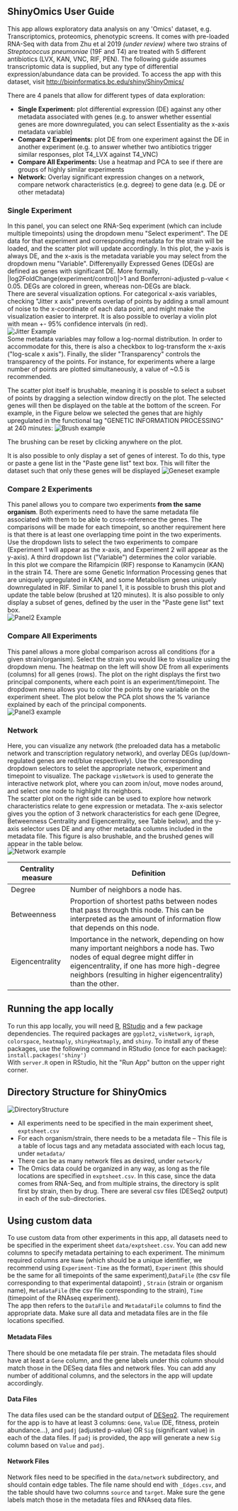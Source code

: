ShinyOmics User Guide
-----------------------------------------

This app allows exploratory data analysis on any 'Omics' dataset, e.g. Transcriptomics, proteomics, phenotypic screens. It comes with pre-loaded RNA-Seq with data from Zhu et al 2019 *(under review)* where two strains of *Streptococcus pneumoniae* (19F and T4) are treated with 5 different antibiotics (LVX, KAN, VNC, RIF, PEN). The following guide assumes transcriptomic data is supplied, but any type of differential expression/abundance data can be provided. To access the app with this dataset, visit http://bioinformatics.bc.edu/shiny/ShinyOmics/

There are 4 panels that allow for different types of data exploration: 
* **Single Experiment:** plot differential expression (DE) against any other metadata associated with genes (e.g. to answer whether essential genes are more downregulated, you can select Essentiality as the x-axis metadata variable)
* **Compare 2 Experiments:** plot DE from one experiment against the DE in another experiment (e.g. to answer whether two antibiotics trigger similar responses, plot T4_LVX against T4_VNC)
* **Compare All Experiments:** Use a heatmap and PCA to see if there are groups of highly similar experiments 
* **Network:** Overlay significant expression changes on a network, compare network characteristics (e.g. degree) to gene data (e.g. DE or other metadata)

### Single Experiment
In this panel, you can select one RNA-Seq experiment (which can include multiple timepoints) using the dropdown menu "Select experiment". The DE data for that experiment and corresponding metadata for the strain will be loaded, and the scatter plot will update accordingly. In this plot, the y-axis is always DE, and the x-axis is the metadata variable you may select from the dropdown menu "Variable". Differenyailly Expressed Genes (DEGs) are defined as genes with significant DE. More formally, |log2FoldChange(experiment/control)|>1 and Bonferroni-adjusted p-value < 0.05. DEGs are colored in green, whereas non-DEGs are black.     
There are several visualization options. For categorical x-axis variables, checking "Jitter x axis" prevents overlap of points by adding a small amount of noise to the x-coordinate of each data point, and might make the visualization easier to interpret. It is also possible to overlay a violin plot with mean +- 95% confidence intervals (in red).   
![Jitter Example](https://contattafiles.s3.us-west-1.amazonaws.com/tnt8877/qK2wZmkn9549tMt/Pasted%20Image%3A%20Apr%204%2C%202019%20-%2011%3A58%3A36am)    
Some metadata variables may follow a log-normal distribution. In order to accommodate for this, there is also a checkbox to log-transform the x-axis ("log-scale x axis"). Finally, the slider "Transparency" controls the transparency of the points. For instance, for experiments where a large number of points are plotted simultaneously, a value of ~0.5 is recommended.     
    
The scatter plot itself is brushable, meaning it is possble to select a subset of points by dragging a selection window directly on the plot. The selected genes will then be displayed on the table at the bottom of the screen. For example, in the Figure below we selected the genes that are highly upregulated in the functional tag "GENETIC INFORMATION PROCESSING" at 240 minutes: 
![Brush example](https://contattafiles.s3.us-west-1.amazonaws.com/tnt8877/uzIZBL4fq5uXVKF/Pasted%20Image%3A%20May%207%2C%202019%20-%2012%3A22%3A16pm)    
    
The brushing can be reset by clicking anywhere on the plot.     
	
It is also possible to only display a set of genes of interest. To do this, type or paste a gene list in the "Paste gene list" text box. This will filter the dataset such that only these genes will be displayed
![Geneset example](https://contattafiles.s3.us-west-1.amazonaws.com/tnt8877/vZZHQfdXgecrOCv/Pasted%20Image%3A%20May%207%2C%202019%20-%2012%3A23%3A51pm)    

### Compare 2 Experiments
This panel allows you to compare two experiments **from the same organism**. Both experiments need to have the same metadata file associated with them to be able to cross-reference the genes. The comparisons will be made for each timepoint, so another requirement here is that there is at least one overlapping time point in the two experiments.    
Use the dropdown lists to select the two experiments to compare (Experiment 1 will appear as the x-axis, and Experiment 2 will appear as the y-axis). A third dropdown list ("Variable") determines the color variable.     
In this plot we compare the Rifampicin (RIF) response to Kanamycin (KAN) in the strain T4. There are some Genetic Information Processing genes that are uniquely upregulated in KAN, and some Metabolism genes uniquely downregulated in RIF. Similar to panel 1, it is possible to brush this plot and update the table below (brushed at 120 minutes). It is also possible to only display a subset of genes, defined by the user in the "Paste gene list" text box.       
![Panel2 Example](https://contattafiles.s3.us-west-1.amazonaws.com/tnt8877/4VpGSHiECQfvNc4/Pasted%20Image%3A%20May%207%2C%202019%20-%2012%3A24%3A52pm)

### Compare All Experiments
This panel allows a more global comparison across all conditions (for a given strain/organism). Select the strain you would like to visualize using the dropdown menu. The heatmap on the left will show DE from all experiments (columns) for all genes (rows). The plot on the right displays the first two principal components, where each point is an experiment/timepoint. The dropdown menu allows you to color the points by one variable on the experiment sheet. The plot below the PCA plot shows the % variance explained by each of the principal components.     
![Panel3 example](https://contattafiles.s3.us-west-1.amazonaws.com/tnt8877/9PDsuKV86zqY0up/Pasted%20Image%3A%20Jun%2017%2C%202019%20-%209%3A48%3A58pm)

### Network
Here, you can visualize any network (the preloaded data has a metabolic network and transcription regulatory network), and overlay DEGs (up/down-regulated genes are red/blue respectively). Use the corresponding dropdown selectors to selet the appropriate network, experiment and timepoint to visualize. The package ```visNetwork``` is used to generate the interactive network plot, where you can zoom in/out, move nodes around, and select one node to highlight its neighbors.     
The scatter plot on the right side can be used to explore how network characteristics relate to gene expression or metadata. The x-axis selector gives you the option of 3 network characteristics for each gene (Degree, Betweenness Centrality and Eigencentrality, see Table below), and the y-axis selector uses DE and any other metadata columns included in the metadata file. This figure is also brushable, and the brushed genes will appear in the table below.      
![Network example](https://contattafiles.s3.us-west-1.amazonaws.com/tnt8877/JpbFYJ7CW4TNMKN/Pasted%20Image%3A%20May%207%2C%202019%20-%2012%3A28%3A30pm)   
    
| Centrality measure | Definition                                                                                                                                                                                                                               |
|--------------------|------------------------------------------------------------------------------------------------------------------------------------------------------------------------------------------------------------------------------------------|
| Degree             | Number of neighbors a node has.                                                                                                                                                                                                           |
| Betweenness        | Proportion of shortest paths between nodes that pass through this node. This can be interpreted as the amount of information flow that depends on this node.                                                                             |
| Eigencentrality    | Importance in the network, depending on how many important neighbors a node has. Two nodes of equal degree might differ in eigencentrality, if one has more high-degree neighbors (resulting in higher eigencentrality) than the other.  |


## Running the app locally
To run this app locally, you will need [R](https://www.r-project.org/), [RStudio](https://www.rstudio.com/products/rstudio/download/) and a few package dependencies. The required packages are ```ggplot2```, ```visNetwork```, ```igraph```, ```colorspace```, ```heatmaply```, ```shinyHeatmaply```, and ```shiny```. To install any of these packages, use the following command in RStudio (once for each package):    
```install.packages('shiny')```    
With ```server.R``` open in RStudio, hit the "Run App" button on the upper right corner.     
    
## Directory Structure for ShinyOmics
![DirectoryStructure](https://contattafiles.s3.us-west-1.amazonaws.com/tnt8877/IROiFFeZQym980F/Pasted%20Image%3A%20May%209%2C%202019%20-%202%3A56%3A56pm)    
* All experiments need to be specified in the main experiment sheet, ```exptsheet.csv``` 
* For each organism/strain, there needs to be a metadata file – This file is a table of locus tags and any metadata associated with each locus tag, under ```metadata/```
* There can be as many network files as desired, under ```network/```
* The Omics data could be organized in any way, as long as the file locations are specified in ```exptsheet.csv```. In this case, since the data comes from RNA-Seq, and from multiple strains, the directory is split first by strain, then by drug. There are several csv files (DESeq2 output) in each of the sub-directories. 


## Using custom data
To use custom data from other experiments in this app, all datasets need to be specified in the experiment sheet ```data/exptsheet.csv```. You can add new columns to specify metadata pertaining to each experiment. The minimum required columns are ```Name``` (which should be a unique identifier, we recommend using ```Experiment-Time``` as the format), ```Experiment``` (this should be the same for all timepoints of the same experiment),```DataFile``` (the csv file corresponding to that experimental datapoint) , ```Strain``` (strain or organism name), ```MetadataFile``` (the csv file corresponding to the strain), ```Time``` (timepoint of the RNAseq experiment).     
The app then refers to the ```DataFile``` and ```MetadataFile``` columns to find the appropriate data. Make sure all data and metadata files are in the file locations specified.     
#### Metadata Files
There should be one metadata file per strain. The metadata files should have at least a ```Gene``` column, and the gene labels under this column should match those in the DESeq data files and network files. You can add any number of additional columns, and the selectors in the app will update accordingly.     
#### Data Files
The data files used can be the standard output of [DESeq2](https://bioconductor.org/packages/release/bioc/html/DESeq2.html). The requirement for the app is to have at least 3 columns: ```Gene```, ```Value``` (DE, fitness, protein abundance...), and ```padj``` (adjusted p-value) OR ```Sig``` (significant value) in each of the data files. If ```padj``` is provided, the app will generate a new ```Sig``` column based on ```Value``` and ```padj```.      
#### Network Files
Network files need to be specified in the ```data/network``` subdirectory, and should contain edge tables. The file name should end with ```_Edges.csv```, and the table should have two columns ```source``` and ```target```. Make sure the gene labels match those in the metadata files and RNAseq data files.     
